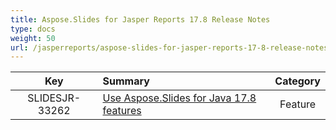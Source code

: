 ```yaml
---
title: Aspose.Slides for Jasper Reports 17.8 Release Notes
type: docs
weight: 50
url: /jasperreports/aspose-slides-for-jasper-reports-17-8-release-notes/
---
```


|**Key** |**Summary** |**Category** |
| :-: | :- | :-: |
|SLIDESJR-33262|[Use Aspose.Slides for Java 17.8 features](https://docs.aspose.com/display/slidesjava/Aspose.Slides+for+Java+17.8+Release+Notes)|Feature|


